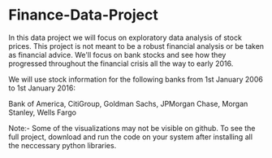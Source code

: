 # Finance-Data-Project
In this data project we will focus on exploratory data analysis of stock prices. This project is not meant to be a robust financial analysis or be taken as financial advice. We'll focus on bank stocks and see how they progressed throughout the financial crisis all the way to early 2016.


We will use stock information for the following banks from 1st January 2006 to 1st January 2016:

Bank of America,
CitiGroup,
Goldman Sachs,
JPMorgan Chase,
Morgan Stanley,
Wells Fargo


Note:-
Some of the visualizations may not be visible on github. To see the full project, download and run the code on your system after installing all the neccessary python libraries.
